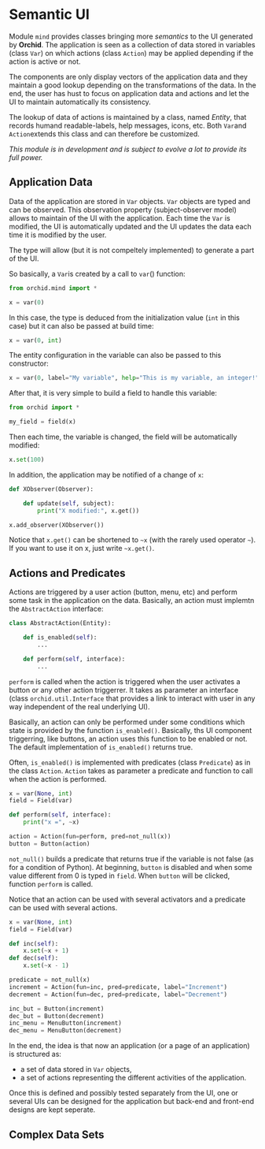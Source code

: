 # Semantic UI

Module `mind` provides classes bringing more *semantics* to the UI generated by **Orchid**. The application is seen as a collection of data stored in variables (class `Var`) on which actions (class `Action`) may be applied depending if the action is active or not.

The components are only display vectors of the application data and they maintain a good lookup depending on the transformations of the data. In the end, the user has hust to focus on application data and actions and let the UI to maintain automatically its consistency.

The lookup of data of actions is maintained by a class, named *Entity*, that records humand readable-labels, help messages, icons, etc. Both `Var`and `Action`extends this class and can therefore be customized.

*This module is in development and is subject to evolve a lot to provide its full power.*




## Application Data

Data of the application are stored in `Var` objects. `Var` objects are typed and can be observed. This observation property (subject-observer model) allows to maintain of the UI with the application. Each time the `Var` is modified, the UI is automatically updated and the UI updates the data each time it is modified by the user.

The type will allow (but it is not compeltely implemented) to generate a part of the UI.

So basically, a `Var`is created by a call to `var`() function:

```python
from orchid.mind import *

x = var(0)
```

In this case, the type is deduced from the initialization value (`int` in this case) but it can also be passed at build time:

```python
x = var(0, int)
```

The entity configuration in the variable can also be passed to this constructor:
```python
x = var(0, label="My variable", help="This is my variable, an integer!")
```

After that, it is very simple to build a field to handle this variable:
```python
from orchid import *

my_field = field(x)
```

Then each time, the variable is changed, the field will be automatically modified:
```python
x.set(100)
```

In addition, the application may be notified of a change of `x`:
```python
def XObserver(Observer):

	def update(self, subject):
		print("X modified:", x.get())

x.add_observer(XObserver())
```

Notice that `x.get()` can be shortened to `~x` (with the rarely used operator `~`). If you want to use it on x, just write `~x.get()`.




## Actions and Predicates

Actions are triggered by a user action (button, menu, etc) and perform some task in the application on the data. Basically, an action must implemtn the `AbstractAction` interface:

```python
class AbstractAction(Entity):

	def is_enabled(self):
		...

	def perform(self, interface):
		...
```

`perform` is called when the action is triggered when the user activates a button or any other action triggerrer. It takes as parameter an interface (class `orchid.util.Interface` that provides a link to interact with user in any way independent of the real underlying UI).

Basically, an action can only be performed under some conditions which state is provided by the function `is_enabled()`. Basically, ths UI component triggerring, like buttons, an action uses this function to be enabled or not. The default implementation of `is_enabled()` returns true.

Often, `is_enabled()` is implemented with predicates (class `Predicate`) as in the class `Action`. `Action` takes as parameter a predicate and function to call when the action is performed.

```python
x = var(None, int)
field = Field(var)

def perform(self, interface):
	print("x =", ~x)

action = Action(fun=perform, pred=not_null(x))
button = Button(action)
```

`not_null()` builds a predicate that returns true if the variable is not false (as for a condition of Python). At beginning, `button` is disabled and when some value different from 0 is typed in `field`. When `button` will be clicked, function `perform` is called.

Notice that an action can be used with several activators and a predicate can be used with several actions.

```python
x = var(None, int)
field = Field(var)

def inc(self):
	x.set(~x + 1)
def dec(self):
	x.set(~x - 1)

predicate = not_null(x)
increment = Action(fun=inc, pred=predicate, label="Increment")
decrement = Action(fun=dec, pred=predicate, label="Decrement")

inc_but = Button(increment)
dec_but = Button(decrement)
inc_menu = MenuButton(increment)
dec_menu = MenuButton(decrement)
```

In the end, the idea is that now an application (or a page of an application) is structured as:
* a	set of data stored in `Var` objects,
* a set of actions representing the different activities of the application.

Once this is defined and possibly tested separately from the UI, one or several UIs can be designed for the application but back-end and front-end designs are kept seperate.




## Complex Data Sets

